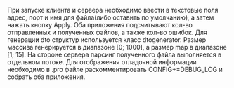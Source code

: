 При запуске клиента и сервера необходимо ввести в текстовые поля адрес, порт и имя для файла(либо оставить по умолчанию), а затем нажать кнопку Apply.
Оба приложения подсчитывают кол-во отправленных и полученных файлов, а также кол-во ошибок.
Для генерации dto структур используется класс dtogenerator. Размер массива генерируется в диапазоне [0; 1000], а размер map в диапазоне [1; 15].
На стороне сервера парсинг полученного файла выполняется в отдельном потоке.
Для отображения отладочной информации необходимо в .pro файле раскомментировать CONFIG+=DEBUG_LOG и собрать оба приложения.
